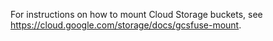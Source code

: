 For instructions on how to mount Cloud Storage buckets, see https://cloud.google.com/storage/docs/gcsfuse-mount.
